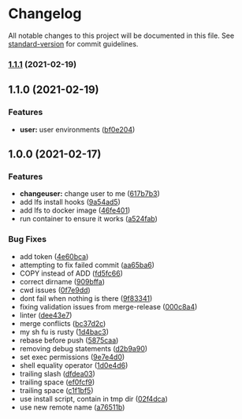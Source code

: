 # Changelog

All notable changes to this project will be documented in this file. See [standard-version](https://github.com/conventional-changelog/standard-version) for commit guidelines.

### [1.1.1](https://github.com/eunchurn/publish-to-github-action/compare/v1.1.0...v1.1.1) (2021-02-19)

## 1.1.0 (2021-02-19)


### Features

* **user:** user environments ([bf0e204](https://github.com/eunchurn/publish-to-github-action/commit/bf0e204eda7ead358c5e1ccb8aa6ff1db48572f9))

## 1.0.0 (2021-02-17)


### Features

* **changeuser:** change user to me ([617b7b3](https://github.com/eunchurn/publish-to-github-action/commit/617b7b3f6c27bb8a165087dc36e94c2dec65b1ee))
* add lfs install hooks ([9a54ad5](https://github.com/eunchurn/publish-to-github-action/commit/9a54ad53b937ae1048bee5f289f7e72859c15af3))
* add lfs to docker image ([46fe401](https://github.com/eunchurn/publish-to-github-action/commit/46fe40100ac8e67f92714235fd6f4cff7a2123e0))
* run container to ensure it works ([a524fab](https://github.com/eunchurn/publish-to-github-action/commit/a524fab94d5c39b84bd1a78fc8c9c9621b85b15f))


### Bug Fixes

* add token ([4e60bca](https://github.com/eunchurn/publish-to-github-action/commit/4e60bcac71f007da2055b9453577592275ae95b5))
* attempting to fix failed commit ([aa65ba6](https://github.com/eunchurn/publish-to-github-action/commit/aa65ba642ab8e77617f65950d350e40b3d1289de))
* COPY instead of ADD ([fd5fc66](https://github.com/eunchurn/publish-to-github-action/commit/fd5fc665952c07b2093df1bf0aca4e7297a273a4))
* correct dirname ([909bffa](https://github.com/eunchurn/publish-to-github-action/commit/909bffac02e54c1c386dbd3babe165de865100d3))
* cwd issues ([0f7e9dd](https://github.com/eunchurn/publish-to-github-action/commit/0f7e9dd2b678833cffdbb14433bb3b71af4e466a))
* dont fail when nothing is there ([9f83341](https://github.com/eunchurn/publish-to-github-action/commit/9f833416f5b4c9abd3597ac84875956351457413))
* fixing validation issues from merge-release ([000c8a4](https://github.com/eunchurn/publish-to-github-action/commit/000c8a4f43e2a7dd4aab81e3fdf8be36d4457ed8))
* linter ([dee43e7](https://github.com/eunchurn/publish-to-github-action/commit/dee43e7602fb83e575b3391549b6fc5484d46ed3))
* merge conflicts ([bc37d2c](https://github.com/eunchurn/publish-to-github-action/commit/bc37d2c5674ff686af7d1cdbec295a40cd971e7b))
* my sh fu is rusty ([1d4bac3](https://github.com/eunchurn/publish-to-github-action/commit/1d4bac3d8c253fd765e74a33e41ba50902452d50))
* rebase before push ([5875caa](https://github.com/eunchurn/publish-to-github-action/commit/5875caab5833bc0d2b52b93430118132b196d7f2))
* removing debug statements ([d2b9a90](https://github.com/eunchurn/publish-to-github-action/commit/d2b9a9027e972bb5d3e194ffc8964f08add96521))
* set exec permissions ([9e7e4d0](https://github.com/eunchurn/publish-to-github-action/commit/9e7e4d074b11073fa043473700ad5e1953c8dd79))
* shell equality operator ([1d0e4d6](https://github.com/eunchurn/publish-to-github-action/commit/1d0e4d60a51fdf6b6b9209acc26e5ed951a044cc))
* trailing slash ([dfdea03](https://github.com/eunchurn/publish-to-github-action/commit/dfdea03fab41f518dc098509c2bad6df91a8b048))
* trailing space ([ef0fcf9](https://github.com/eunchurn/publish-to-github-action/commit/ef0fcf9dd3fb6c3c930d98847080dade5ce4db26))
* trailing space ([c1f1bf5](https://github.com/eunchurn/publish-to-github-action/commit/c1f1bf5cb7b1c950de381b27625f05777e4c2bfb))
* use install script, contain in tmp dir ([02f4dca](https://github.com/eunchurn/publish-to-github-action/commit/02f4dcaf354c3a0d015c86fbcd75182ef71fe01e))
* use new remote name ([a76511b](https://github.com/eunchurn/publish-to-github-action/commit/a76511b926fee0fcf97f56b23548451fe41ef0ff))
